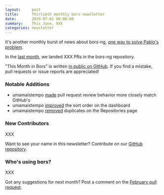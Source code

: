 ```yaml
---
layout:     post
title:      Thirtieth monthly bors newsletter
date:       2019-07-01 00:00:00
summary:    This June, XXX
categories: newsletter
---
```


It's another monthly burst of news about bors-ng, [one way to solve Pablo's problem](https://pyfound.blogspot.com/2019/06/python-language-summit-lightning-talks-part-2.html).

In the [last month](https://github.com/bors-ng/bors-ng/pulls?utf8=%E2%9C%93&q=is%3Apr%20is%3Amerged%20closed%3A2019-06-04..2019-06-30),
we landed XXX PRs in the bors-ng repository.

"This Month in Bors" is written [in public on GitHub][GitHub for TMiB].
If you find a mistake, pull requests or issue reports are appreciated!

[GitHub for TMiB]: https://github.com/bors-ng/bors-ng.github.io


### Notable Additions

* umamaistempo [made](https://github.com/bors-ng/bors-ng/pull/656) pull request review behavior more closely match GitHub's
* umamaistempo [improved](https://github.com/bors-ng/bors-ng/pull/658) the sort order on the dashboard
* umamaistempo [removed](https://github.com/bors-ng/bors-ng/pull/659) duplicates on the Repositories page


### New Contributors

XXX

Want to see your name in this newsletter? Contribute on our [GitHub repository](https://github.com/bors-ng/bors-ng).


### Who's using bors?

XXX

Got any suggestions for next month?
Post a comment on the [February pull request](https://github.com/bors-ng/bors-ng.github.io/pull/___).
